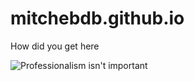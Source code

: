 # mitchebdb.github.io

How did you get here

![Professionalism isn't important](https://tenor.com/view/coding-scaler-create-impact-monkey-programmer-gif-24991476)
